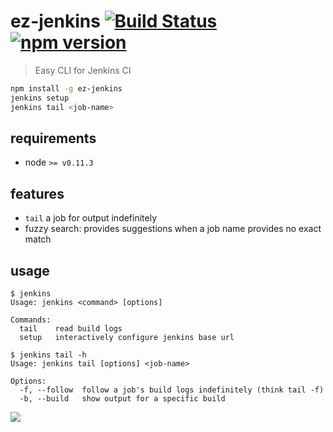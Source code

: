 # ez-jenkins [![Build Status](https://travis-ci.org/raine/ez-jenkins.svg?branch=master)](https://travis-ci.org/raine/ez-jenkins) [![npm version](https://badge.fury.io/js/ez-jenkins.svg)](https://www.npmjs.com/package/ez-jenkins)

> Easy CLI for Jenkins CI

```sh
npm install -g ez-jenkins
jenkins setup
jenkins tail <job-name>
```

## requirements

- node `>= v0.11.3`

## features

- `tail` a job for output indefinitely
- fuzzy search: provides suggestions when a job name provides no exact match

## usage

```
$ jenkins
Usage: jenkins <command> [options]

Commands:
  tail    read build logs
  setup   interactively configure jenkins base url
```

```
$ jenkins tail -h
Usage: jenkins tail [options] <job-name>

Options:
  -f, --follow  follow a job's build logs indefinitely (think tail -f)
  -b, --build   show output for a specific build
```

[![](https://raw.githubusercontent.com/raine/ez-jenkins/media/tail-smaller.png)](https://raw.githubusercontent.com/raine/ez-jenkins/media/tail.png)
